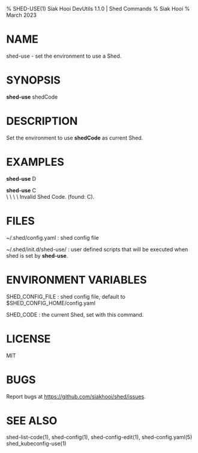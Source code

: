 % SHED-USE(1) Siak Hooi DevUtils 1.1.0 | Shed Commands
% Siak Hooi
% March 2023

# NAME
shed-use - set the environment to use a Shed.

# SYNOPSIS
**shed-use** shedCode

# DESCRIPTION
Set the environment to use **shedCode** as current Shed.

# EXAMPLES
**shed-use** D

**shed-use** C\
\ \ \ \  Invalid Shed Code. (found: C).

# FILES
~/.shed/config.yaml
: shed config file

~/.shed/init.d/shed-use/
: user defined scripts that will be executed when shed is set by **shed-use**.

# ENVIRONMENT VARIABLES
SHED_CONFIG_FILE
: shed config file, default to $SHED_CONFIG_HOME/config.yaml

SHED_CODE
: the current Shed, set with this command.

# LICENSE
MIT

# BUGS
Report bugs at https://github.com/siakhooi/shed/issues.

# SEE ALSO
shed-list-code(1), shed-config(1), shed-config-edit(1), shed-config.yaml(5)\
shed_kubeconfig-use(1)
